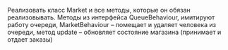 
Реализовать класс Market и все методы, которые он обязан реализовывать.
Методы из интерфейса QueueBehaviour, имитируют работу очереди,
MarketBehaviour – помещает и удаляет человека из очереди, метод update – обновляет состояние магазина (принимает и отдает заказы)
